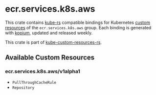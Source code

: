 <!--
SPDX-FileCopyrightText: The kube-custom-resources-rs Authors
SPDX-License-Identifier: 0BSD
 -->

# ecr.services.k8s.aws

This crate contains [kube-rs](https://kube.rs/) compatible bindings for Kubernetes [custom resources](https://kubernetes.io/docs/tasks/extend-kubernetes/custom-resources/custom-resource-definitions/) of the `ecr.services.k8s.aws` group. Each binding is generated with [kopium](https://github.com/kube-rs/kopium), updated and released weekly.

This crate is part of [kube-custom-resources-rs](https://github.com/metio/kube-custom-resources-rs).

## Available Custom Resources

### ecr.services.k8s.aws/v1alpha1
- `PullThroughCacheRule`
- `Repository`

